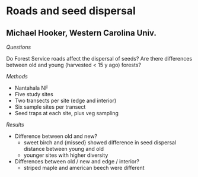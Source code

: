# Roads and seed dispersal

## Michael Hooker, Western Carolina Univ.

_Questions_

Do Forest Service roads affect the dispersal of seeds? Are there differences between old and young (harvested < 15 y ago) forests? 

_Methods_

- Nantahala NF
- Five study sites
- Two transects per site (edge and interior)
- Six sample sites per transect
- Seed traps at each site, plus veg sampling

_Results_

- Difference between old and new?
  - sweet birch and {missed} showed difference in seed dispersal distance between young and old
  - younger sites with higher diversity
- Differences between old / new and edge / interior?
  - striped maple and american beech were different


